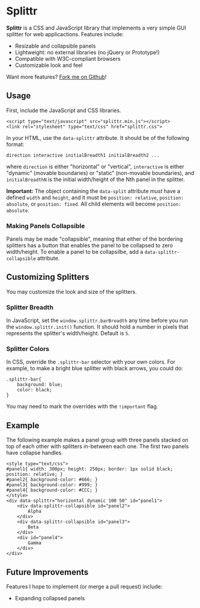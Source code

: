Splittr
=======

**Splittr** is a CSS and JavaScript library that implements a very simple GUI splitter for web applicactions.  Features include:

* Resizable and collapsible panels
* Lightweight: no external libraries (no jQuery or Prototype!)
* Compatible with W3C-compliant browsers
* Customizable look and feel

Want more features?  [Fork me on Github](https://github.com/vote539/splittr)!

## Usage

First, include the JavaScript and CSS libraries.

	<script type="text/javascript" src="splittr.min.js"></script>
	<link rel="stylesheet" type="text/css" href="splittr.css">

In your HTML, use the `data-splittr` attribute.  It should be of the following format:

	direction interactive initialBreadth1 initialBreadth2 ...

where `direction` is either "horizontal" or "vertical", `interactive` is either "dynamic" (movable boundaries) or "static" (non-movable boundaries), and `initialBreadthN` is the initial width/height of the Nth panel in the splitter.

**Important:** The object containing the `data-split` attribute *must* have a defined `width` and `height`, and it must be `position: relative`, `position: absolute`, or `position: fixed`.  All child elements will become `position: absolute`.

### Making Panels Collapsible

Panels may be made "collapsible", meaning that either of the bordering splitters has a button that enables the panel to be collapsed to zero width/height.  To enable a panel to be collapsilbe, add a `data-splittr-collapsible` attribute.

## Customizing Splitters

You may customize the look and size of the splitters.

### Splitter Breadth

In JavaScript, set the `window.splittr.barBreadth` any time before you run the `window.splittr.init()` function.  It should hold a number in pixels that represents the splitter's width/height.  Default is `5`.

### Splitter Colors

In CSS, override the `.splittr-bar` selector with your own colors.  For example, to make a bright blue splitter with black arrows, you could do:

	.splittr-bar{
		background: blue;
		color: black;
	}

You may need to mark the overrides with the `!important` flag.

## Example

The following example makes a panel group with three panels stacked on top of each other with splitters in-between each one.  The first two panels have collapse handles.

	<style type="text/css">
	#panel1{ width: 300px; height: 250px; border: 1px solid black; position: relative; }
	#panel2{ background-color: #666; }
	#panel3{ background-color: #999; }
	#panel4{ background-color: #CCC; }
	</style>
	<div data-splittr="horizontal dynamic 100 50" id="panel1">
		<div data-splittr-collapsible id="panel2">
			Alpha
		</div>
		<div data-splittr-collapsible id="panel3">
			Beta
		</div>
		<div id="panel4">
			Gamma
		</div>
	</div>

## Future Improvements

Features I hope to implement (or merge a pull request) include:

* Expanding collapsed panels